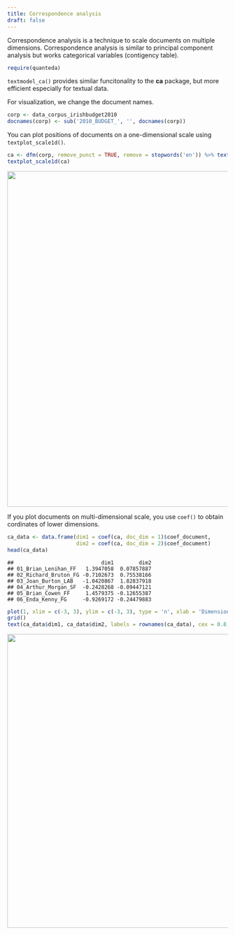 ```yaml
---
title: Correspondence analysis
draft: false
---
```


Correspondence analysis is a technique to scale documents on multiple dimensions. Correspondence analysis is similar to principal component analysis but works categorical variables (contigency table).


```r
require(quanteda)
```

`textmodel_ca()` provides similar funcitonality to the **ca** package, but more efficient especially for textual data.

For visualization, we change the document names. 


```r
corp <- data_corpus_irishbudget2010
docnames(corp) <- sub('2010_BUDGET_', '', docnames(corp))
```

You can plot positions of documents on a one-dimensional scale using `textplot_scale1d()`.


```r
ca <- dfm(corp, remove_punct = TRUE, remove = stopwords('en')) %>% textmodel_ca()
textplot_scale1d(ca)
```

<img src="/machine-learning/ca.en_files/figure-html/unnamed-chunk-3-1.svg" width="768" />

If you plot documents on multi-dimensional scale, you use `coef()` to obtain cordinates of lower dimensions.  


```r
ca_data <- data.frame(dim1 = coef(ca, doc_dim = 1)$coef_document, 
                      dim2 = coef(ca, doc_dim = 2)$coef_document)
head(ca_data)
```

```
##                            dim1        dim2
## 01_Brian_Lenihan_FF   1.3947058  0.07857887
## 02_Richard_Bruton_FG -0.7102673  0.75538166
## 03_Joan_Burton_LAB   -1.0420867  1.82837918
## 04_Arthur_Morgan_SF  -0.2428268 -0.09447121
## 05_Brian_Cowen_FF     1.4579375 -0.12655387
## 06_Enda_Kenny_FG     -0.9269172 -0.24479883
```

```r
plot(1, xlim = c(-3, 3), ylim = c(-3, 3), type = 'n', xlab = 'Dimension 1', ylab = 'Dimension 2')
grid()
text(ca_data$dim1, ca_data$dim2, labels = rownames(ca_data), cex = 0.8, col = rgb(0, 0, 0, 0.7))
```

<img src="/machine-learning/ca.en_files/figure-html/unnamed-chunk-4-1.svg" width="672" />

